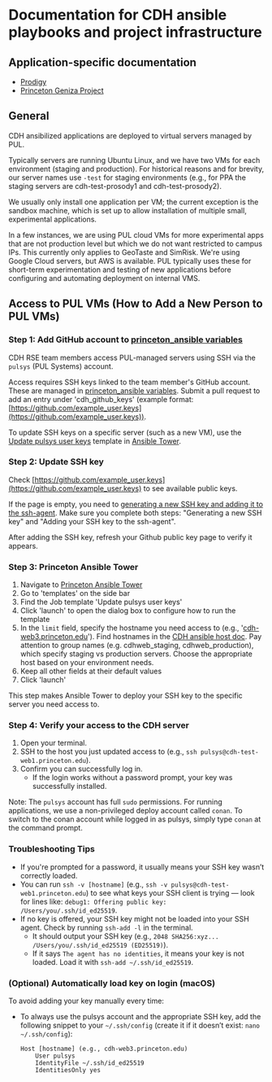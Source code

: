 # Documentation for CDH ansible playbooks and project infrastructure

## Application-specific documentation

- [Prodigy](applications/prodigy.md)
- [Princeton Geniza Project](applications/geniza.md)

## General

CDH ansibilized applications are deployed to virtual servers managed by PUL.

Typically servers are running Ubuntu Linux, and we have two VMs for each environment (staging and production). For historical reasons and for brevity, our server names use `-test` for staging environments (e.g., for PPA the staging servers are cdh-test-prosody1 and cdh-test-prosody2).

We usually only install one application per VM; the current exception is the sandbox machine, which is set up to allow installation of multiple small, experimental applications.

In a few instances, we are using PUL cloud VMs for more experimental apps that are not production level but which we do not want restricted to campus IPs. This currently only applies to GeoTaste and SimRisk. We're using Google Cloud servers, but AWS is available. PUL typically uses these for short-term experimentation and testing of new applications before configuring and automating deployment on internal VMS.

## Access to PUL VMs (How to Add a New Person to PUL VMs)

### Step 1: Add GitHub account to [princeton_ansible variables](https://github.com/pulibrary/princeton_ansible/blob/main/group_vars/all/vars.yml#L115)

CDH RSE team members access PUL-managed servers using SSH via the `pulsys` (PUL Systems) account.

Access requires SSH keys linked to the team member's GitHub account. These are managed in [princeton_ansible variables](https://github.com/pulibrary/princeton_ansible/blob/main/group_vars/all/vars.yml#L115). Submit a pull request to add an entry under 'cdh_github_keys' (example format: [https://github.com/example_user.keys](https://github.com/example_user.keys)).

To update SSH keys on a specific server (such as a new VM), use the [Update pulsys user keys](https://ansible-tower.princeton.edu/#/templates/job_template/17/details) template in [Ansible Tower](https://ansible-tower.princeton.edu/).

### Step 2: Update SSH key

Check [https://github.com/example_user.keys](https://github.com/example_user.keys) to see available public keys. 

If the page is empty, you need to [generating a new SSH key and adding it to the ssh-agent](https://docs.github.com/en/authentication/connecting-to-github-with-ssh/generating-a-new-ssh-key-and-adding-it-to-the-ssh-agent). Make sure you complete both steps: "Generating a new SSH key" and "Adding your SSH key to the ssh-agent".

After adding the SSH key, refresh your Github public key page to verify it appears.

### Step 3: Princeton Ansible Tower

1. Navigate to [Princeton Ansible Tower](https://ansible-tower.princeton.edu/#/home)
2. Go to 'templates' on the side bar
3. Find the Job template 'Update pulsys user keys'
4. Click 'launch' to open the dialog box to configure how to run the template
5. In the `limit` field, specify the hostname you need access to (e.g., '[cdh-web3.princeton.edu](http://cdh-web3.princeton.edu/)'). 
    Find hostnames in the [CDH ansible host doc](https://github.com/Princeton-CDH/cdh-ansible/blob/main/inventory/all_hosts). Pay attention to group names (e.g. cdhweb_staging, cdhweb_production), which specify staging vs production servers. Choose the appropriate host based on your environment needs.
6. Keep all other fields at their default values
7. Click 'launch'

This step makes Ansible Tower to deploy your SSH key to the specific server you need access to. 

### Step 4: Verify your access to the CDH server

1. Open your terminal.
2. SSH to the host you just updated access to (e.g., `ssh pulsys@cdh-test-web1.princeton.edu`).
3. Confirm you can successfully log in.
    - If the login works without a password prompt, your key was successfully installed.

Note: The `pulsys` account has full `sudo` permissions. For running applications, we use a non-privileged deploy account called `conan`. To switch to the conan account while logged in as pulsys, simply type `conan` at the command prompt.

### Troubleshooting Tips
- If you're prompted for a password, it usually means your SSH key wasn’t correctly loaded.
- You can run `ssh -v [hostname]` (e.g., `ssh -v pulsys@cdh-test-web1.princeton.edu`) to see what keys your SSH client is trying — look for lines like: `debug1: Offering public key: /Users/you/.ssh/id_ed25519`.
- If no key is offered, your SSH key might not be loaded into your SSH agent. Check by running `ssh-add -l` in the terminal.
    - It should output your SSH key (e.g., `2048 SHA256:xyz... /Users/you/.ssh/id_ed25519 (ED25519)`).
    - If it says `The agent has no identities`, it means your key is not loaded. Load it with `ssh-add ~/.ssh/id_ed25519`.

### (Optional) Automatically load key on login (macOS)
To avoid adding your key manually every time:
- To always use the pulsys account and the appropriate SSH key, add the following snippet to your `~/.ssh/config` (create it if it doesn’t exist: `nano ~/.ssh/config`):
    ```
    Host [hostname] (e.g., cdh-web3.princeton.edu)
        User pulsys
        IdentityFile ~/.ssh/id_ed25519
        IdentitiesOnly yes
    ```






